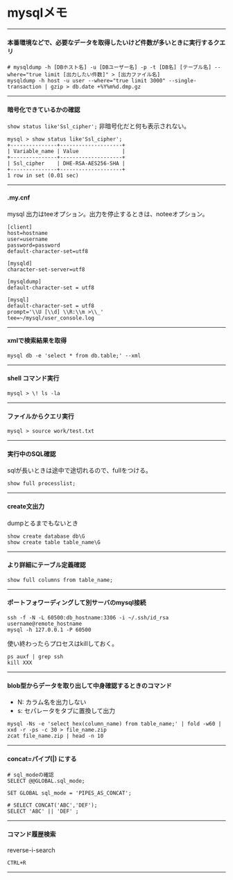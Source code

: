 # mysqlメモ

---
#### 本番環境などで、必要なデータを取得したいけど件数が多いときに実行するクエリ

```
# mysqldump -h [DBホスト名] -u [DBユーザー名] -p -t [DB名] [テーブル名] --where="true limit [出力したい件数]" > [出力ファイル名]
mysqldump -h host -u user --where="true limit 3000" --single-transaction | gzip > db.date +%Y%m%d.dmp.gz
```
---

#### 暗号化できているかの確認
`show status like'Ssl_cipher';`
非暗号化だと何も表示されない。

```
mysql > show status like'Ssl_cipher';
+---------------+--------------------+
| Variable_name | Value              |
+---------------+--------------------+
| Ssl_cipher    | DHE-RSA-AES256-SHA |
+---------------+--------------------+
1 row in set (0.01 sec)
```

---

#### .my.cnf
mysql 出力はteeオプション。出力を停止するときは、noteeオプション。
```
[client]
host=hostname
user=username
password=password
default-character-set=utf8

[mysqld]
character-set-server=utf8

[mysqldump]
default-character-set = utf8

[mysql]
default-character-set = utf8
prompt='\\U [\\d] \\R:\\m >\\_'
tee=~/mysql/user_console.log
```
---
#### xmlで検索結果を取得
```
mysql db -e 'select * from db.table;' --xml
```
---

#### shell コマンド実行
```
mysql > \! ls -la
```
---

#### ファイルからクエリ実行
```
mysql > source work/test.txt
```
---

#### 実行中のSQL確認
sqlが長いときは途中で途切れるので、fullをつける。
```
show full processlist;
```
---

#### create文出力
dumpとるまでもないとき
```
show create database db\G
show create table table_name\G
```
---

#### より詳細にテーブル定義確認
```
show full columns from table_name;
```
---

#### ポートフォワーディングして別サーバのmysql接続
```
ssh -f -N -L 60500:db_hostname:3306 -i ~/.ssh/id_rsa username@remote_hostname
mysql -h 127.0.0.1 -P 60500
```
使い終わったらプロセスはkillしておく。
```
ps auxf | grep ssh
kill XXX
```
---

#### blob型からデータを取り出して中身確認するときのコマンド
- N: カラム名を出力しない  
- s: セパレータをタブに置換して出力
```
mysql -Ns -e 'select hex(column_name) from table_name;' | fold -w60 | xxd -r -ps -c 30 > file_name.zip
zcat file_name.zip | head -n 10
```
---

#### concat=パイプ(|) にする
```
# sql_modeの確認
SELECT @@GLOBAL.sql_mode;

SET GLOBAL sql_mode = 'PIPES_AS_CONCAT';

# SELECT CONCAT('ABC','DEF');
SELECT 'ABC' || 'DEF' ;
```
---

#### コマンド履歴検索
reverse-i-search
```
CTRL+R
```
---